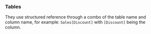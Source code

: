 ### Tables 
They use structured reference through a combo of the table name and column name, for example: ```Sales[Discount]``` with ```[Discount]``` being the column. 
